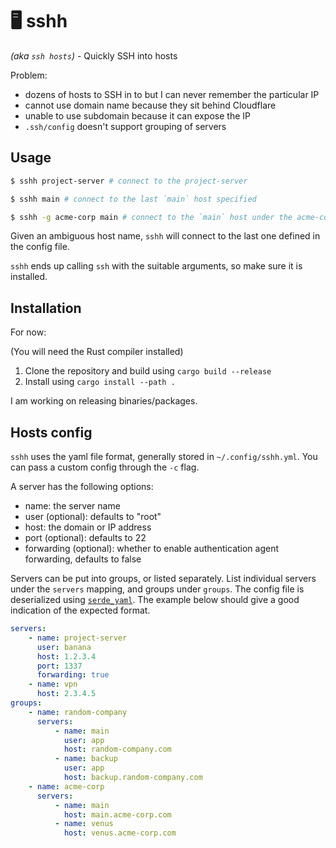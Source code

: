 # 🖥️ sshh

_(aka `ssh hosts`)_ - Quickly SSH into hosts

Problem:

* dozens of hosts to SSH in to but I can never remember the particular IP
* cannot use domain name because they sit behind Cloudflare
* unable to use subdomain because it can expose the IP
* `.ssh/config` doesn't support grouping of servers

## Usage

```bash
$ sshh project-server # connect to the project-server

$ sshh main # connect to the last `main` host specified

$ sshh -g acme-corp main # connect to the `main` host under the acme-corp group
```

Given an ambiguous host name, `sshh` will connect to the last one defined in the config file.

`sshh` ends up calling `ssh` with the suitable arguments, so make sure it is installed.

## Installation

For now:

(You will need the Rust compiler installed)

1. Clone the repository and build using `cargo build --release`
1. Install using `cargo install --path .`

I am working on releasing binaries/packages.

## Hosts config

`sshh` uses the yaml file format, generally stored in `~/.config/sshh.yml`. You can pass a custom config through the `-c` flag.

A server has the following options:

* name: the server name
* user (optional): defaults to "root"
* host: the domain or IP address
* port (optional): defaults to 22
* forwarding (optional): whether to enable authentication agent forwarding, defaults to false

Servers can be put into groups, or listed separately. List individual servers under the `servers` mapping, and groups under `groups`. The config file is deserialized using [`serde_yaml`](https://docs.rs/serde_yaml/). The example below should give a good indication of the expected format.

```yml
servers:
    - name: project-server
      user: banana
      host: 1.2.3.4
      port: 1337
      forwarding: true
    - name: vpn
      host: 2.3.4.5
groups:
    - name: random-company
      servers:
          - name: main
            user: app
            host: random-company.com
          - name: backup
            user: app
            host: backup.random-company.com
    - name: acme-corp
      servers:
          - name: main
            host: main.acme-corp.com
          - name: venus
            host: venus.acme-corp.com
```
